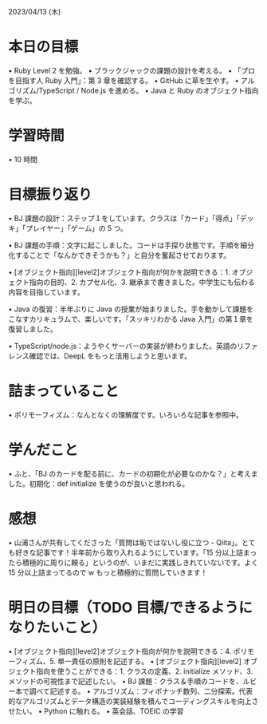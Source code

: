 2023/04/13 (木)

# 本日の目標

• Ruby Level 2 を勉強。
• ブラックジャックの課題の設計を考える。
• 「プロを目指す人 Ruby 入門」：第 3 章を確認する。
• GitHub に草を生やす。
• アルゴリズム/TypeScript / Node.js を進める。
• Java と Ruby のオブジェクト指向を学ぶ。

# 学習時間

• 10 時間

# 目標振り返り

• BJ 課題の設計：ステップ１をしています。クラスは「カード」「得点」「デッキ」「プレイヤー」「ゲーム」の 5 つ。

• BJ 課題の手順：文字に起こしました。コードは手探り状態です。手順を細分化することで「なんかできそうかも？」と自分を奮起させております。

• [オブジェクト指向][level2]オブジェクト指向が何かを説明できる：1. オブジェクト指向の目的、2. カプセル化、3. 継承まで書きました。中学生にも伝わる内容を目指しています。

• Java の復習：半年ぶりに Java の授業が始まりました。手を動かして課題をこなすカリキュラムで、楽しいです。「スッキリわかる Java 入門」の第１章を復習しました。

• TypeScript/node.js：ようやくサーバーの実装が終わりました。英語のリファレンス確認では、DeepL をもっと活用しようと思います。

# 詰まっていること

• ポリモーフィズム：なんとなくの理解度です。いろいろな記事を参照中。

# 学んだこと

• ふと、「BJ のカードを配る前に、カードの初期化が必要なのかな？」と考えました。初期化：def initialize を使うのが良いと思われる。

# 感想

• 山浦さんが共有してくださった「質問は恥ではないし役に立つ - Qiita」。とても好きな記事です！半年前から取り入れるようにしています。「15 分以上詰まったら積極的に周りに頼る」というのが、いまだに実践しきれていないです。よく 15 分以上詰まってるので w もっと積極的に質問していきます！

# 明日の目標（TODO 目標/できるようになりたいこと）

• [オブジェクト指向][level2]オブジェクト指向が何かを説明できる：4. ポリモーフィズム、5. 単一責任の原則を記述する。
• [オブジェクト指向][level2] オブジェクト指向を使うことができる：1. クラスの定義、2. initialize メソッド、3. メソッドの可視性まで記述したい。
• BJ 課題：クラス＆手順のコードを、ルビー本で調べて記述する。
• アルゴリズム：フィボナッチ数列、二分探索。代表的なアルゴリズムとデータ構造の実装経験を積んでコーディングスキルを向上させたい。
• Python に触れる。
• 英会話、TOEIC の学習
